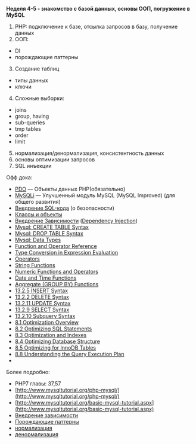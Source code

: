 **Неделя 4-5 - знакомство с базой данных, основы ООП, погружение в MySQL**

1. PHP: подключение к базе, отсылка запросов в базу, получение данных
2. ООП:
  * DI
  * порождающие паттерны
3. Создание таблиц
  * типы данных
  * ключи
4. Сложные выборки:
  * joins
  * group, having
  * sub-queries
  * tmp tables
  * order
  * limit
5. нормализация/денормализация, консистентность данных
6. основы оптимизации запросов
7. SQL инъекции

Oфф дока:


*   [PDO](https://www.php.net/manual/ru/book.pdo.php) — Объекты данных PHP(обязательно)
*   [MySQLi](https://www.php.net/manual/ru/book.mysqli.php) — Улучшенный модуль MySQL (MySQL Improved) (для общего развития)
*   [Внедрение SQL-кода](https://ru.wikipedia.org/wiki/%D0%92%D0%BD%D0%B5%D0%B4%D1%80%D0%B5%D0%BD%D0%B8%D0%B5_SQL-%D0%BA%D0%BE%D0%B4%D0%B0) (о безопасности)
*   [Классы и объекты](https://www.php.net/manual/ru/language.oop5.php)
*   [Внедрение Зависимости](https://ru.wikipedia.org/wiki/%D0%92%D0%BD%D0%B5%D0%B4%D1%80%D0%B5%D0%BD%D0%B8%D0%B5_%D0%B7%D0%B0%D0%B2%D0%B8%D1%81%D0%B8%D0%BC%D0%BE%D1%81%D1%82%D0%B8) ([Dependency Injection](http://en.wikipedia.org/wiki/Dependency_injection))
*   [Mysql: CREATE TABLE Syntax](https://dev.mysql.com/doc/refman/5.7/en/create-table.html)
*   [Mysql: DROP TABLE Syntax](https://dev.mysql.com/doc/refman/5.7/en/drop-table.html)
*   [Mysql: Data Types](https://dev.mysql.com/doc/refman/5.7/en/data-types.html)
*   [Function and Operator Reference](https://dev.mysql.com/doc/refman/5.7/en/func-op-summary-ref.html)
*   [Type Conversion in Expression Evaluation](https://dev.mysql.com/doc/refman/5.7/en/type-conversion.html)
*   [Operators](https://dev.mysql.com/doc/refman/5.7/en/non-typed-operators.html)
*   [String Functions](https://dev.mysql.com/doc/refman/5.7/en/string-functions.html)
*   [Numeric Functions and Operators](https://dev.mysql.com/doc/refman/5.7/en/numeric-functions.html)
*   [Date and Time Functions](https://dev.mysql.com/doc/refman/5.7/en/date-and-time-functions.html)
*   [Aggregate (GROUP BY) Functions](https://dev.mysql.com/doc/refman/5.7/en/group-by-functions-and-modifiers.html)
*   [13.2.5 INSERT Syntax](https://dev.mysql.com/doc/refman/5.7/en/insert.html)
*   [13.2.2 DELETE Syntax](https://dev.mysql.com/doc/refman/5.7/en/delete.html)
*   [13.2.11 UPDATE Syntax](https://dev.mysql.com/doc/refman/5.7/en/update.html)
*   [13.2.9 SELECT Syntax](https://dev.mysql.com/doc/refman/5.7/en/select.html)
*   [13.2.10 Subquery Syntax](https://dev.mysql.com/doc/refman/5.7/en/subqueries.html)
*   [8.1 Optimization Overview](https://dev.mysql.com/doc/refman/5.7/en/optimize-overview.html)
*   [8.2 Optimizing SQL Statements](https://dev.mysql.com/doc/refman/5.7/en/statement-optimization.html)     
*   [8.3 Optimization and Indexes](https://dev.mysql.com/doc/refman/5.7/en/optimization-indexes.html)     
*   [8.4 Optimizing Database Structure](https://dev.mysql.com/doc/refman/5.7/en/optimizing-database-structure.html)     
*   [8.5 Optimizing for InnoDB Tables](https://dev.mysql.com/doc/refman/5.7/en/optimizing-innodb.html)     
*   [8.8 Understanding the Query Execution Plan](https://dev.mysql.com/doc/refman/5.7/en/execution-plan-information.html)     
*   

Более подробно:

*   PHP7 главы: 37,57
*   [http://www.mysqltutorial.org/php-mysql/](http://www.mysqltutorial.org/php-mysql/)
*   [http://www.mysqltutorial.org/basic-mysql-tutorial.aspx](http://www.mysqltutorial.org/basic-mysql-tutorial.aspx)
*   [Внедрение зависимости](https://designpatternsphp.readthedocs.io/ru/latest/Structural/DependencyInjection/README.html)
*   [Порождающие паттерны](https://refactoring.guru/uk/design-patterns/creational-patterns)
*   [нормализация](https://support.microsoft.com/ru-ru/help/283878/description-of-the-database-normalization-basics)
*   [денормализация](https://habr.com/ru/company/latera/blog/281262/)
